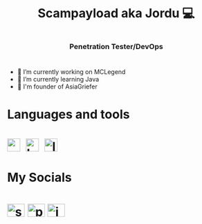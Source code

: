 <h1 align="center">Scampayload aka Jordu 💻<h1 align="center">  

<h3 align="center">Penetration Tester/DevOps<h3 align="center"> 

#
- 🔭 I’m currently working on MCLegend
- 🌱 I’m currently learning Java
- 👤 I'm founder of AsiaGriefer

#
<h1 align="left">Languages and tools<h1>
<img align="left" alt="python" width="30px" style="padding-right:10px;" src="https://cdn.jsdelivr.net/gh/devicons/devicon/icons/python/python-original.svg" />
<img align="left" alt="bash" width="30px" style="padding-right:10px;" src="https://cdn.jsdelivr.net/gh/devicons/devicon/icons/bash/bash-original.svg" /> 
<img align="left" alt="linux" width="30px" style="padding-right:10px;" src="https://cdn.jsdelivr.net/gh/devicons/devicon/icons/linux/linux-original.svg" />  
<br /> 

<h1 align="left">My Socials<h1>
<p align="left">
<a href="https://www.facebook.com/skirpt/" target="blank"><img align="center" src="https://cdn.jsdelivr.net/gh/devicons/devicon/icons/facebook/facebook-original.svg" alt="skirpt" height="30" width="40" /></a>
<a href="https://www.youtube.com/c/@payloaduwu" target="blank"><img align="center" src="https://raw.githubusercontent.com/rahuldkjain/github-profile-readme-generator/master/src/images/icons/Social/youtube.svg" alt="payloaduwu" height="30" width="40" /></a>
<a href="https://discord.gg/sZj3zXynzX" target="blank"><img align="center" src="https://raw.githubusercontent.com/rahuldkjain/github-profile-readme-generator/master/src/images/icons/Social/discord.svg" alt="jord#6484" height="30" width="40" /></a>
</p>
